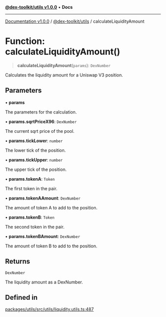[**@dex-toolkit/utils v1.0.0**](../README.md) • **Docs**

***

[Documentation v1.0.0](../../../packages.md) / [@dex-toolkit/utils](../README.md) / calculateLiquidityAmount

# Function: calculateLiquidityAmount()

> **calculateLiquidityAmount**(`params`): `DexNumber`

Calculates the liquidity amount for a Uniswap V3 position.

## Parameters

• **params**

The parameters for the calculation.

• **params.sqrtPriceX96**: `DexNumber`

The current sqrt price of the pool.

• **params.tickLower**: `number`

The lower tick of the position.

• **params.tickUpper**: `number`

The upper tick of the position.

• **params.tokenA**: `Token`

The first token in the pair.

• **params.tokenAAmount**: `DexNumber`

The amount of token A to add to the position.

• **params.tokenB**: `Token`

The second token in the pair.

• **params.tokenBAmount**: `DexNumber`

The amount of token B to add to the position.

## Returns

`DexNumber`

The liquidity amount as a DexNumber.

## Defined in

[packages/utils/src/utils/liquidity.utils.ts:487](https://github.com/niZmosis/dex-toolkit/blob/3d8b41b44787b30fbea5de3ab4737662ffb61bc8/packages/utils/src/utils/liquidity.utils.ts#L487)
